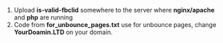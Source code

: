 1. Upload **is-valid-fbclid** somewhere to the server where **nginx/apache** and **php** are running
2. Code from **for_unbounce_pages.txt** use for unbounce pages, change **YourDoamin.LTD** on your domain.
